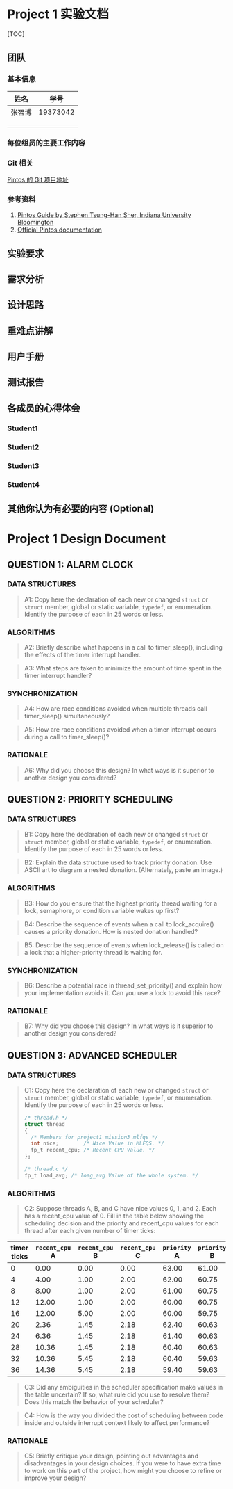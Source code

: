 # Project 1 实验文档

[TOC]

## 团队

### 基本信息

| 姓名   | 学号     |
| ------ | -------- |
| 张智博 | 19373042 |
|        |          |
|        |          |
|        |          |

### 每位组员的主要工作内容

### Git 相关

[Pintos 的 Git 项目地址](https://gitee.com/buaa-os/os)

### 参考资料

1. [Pintos Guide by  Stephen Tsung-Han Sher, Indiana University Bloomington](https://static1.squarespace.com/static/5b18aa0955b02c1de94e4412/t/5b85fad2f950b7b16b7a2ed6/1535507195196/Pintos+Guide)
2. [Official Pintos documentation](https://web.stanford.edu/class/cs140/projects/pintos/pintos_1.html)

## 实验要求

## 需求分析

## 设计思路

## 重难点讲解

## 用户手册

## 测试报告

## 各成员的心得体会

### Student1

### Student2

### Student3

### Student4

## 其他你认为有必要的内容 (Optional)

# Project 1 Design Document

## QUESTION 1: ALARM CLOCK

### DATA STRUCTURES

> A1: Copy here the declaration of each new or changed `struct` or `struct` member, global or static variable, `typedef`, or enumeration. Identify the purpose of each in 25 words or less.

### ALGORITHMS

> A2: Briefly describe what happens in a call to timer_sleep(), including the effects of the timer interrupt handler.

> A3: What steps are taken to minimize the amount of time spent in the timer interrupt handler?

### SYNCHRONIZATION

> A4: How are race conditions avoided when multiple threads call timer_sleep() simultaneously?

> A5: How are race conditions avoided when a timer interrupt occurs during a call to timer_sleep()?

### RATIONALE

> A6: Why did you choose this design? In what ways is it superior to another design you considered?

## QUESTION 2: PRIORITY SCHEDULING

### DATA STRUCTURES

> B1: Copy here the declaration of each new or changed `struct` or `struct` member, global or static variable, `typedef`, or enumeration. Identify the purpose of each in 25 words or less.

> B2: Explain the data structure used to track priority donation. Use ASCII art to diagram a nested donation. (Alternately, paste an image.)

### ALGORITHMS

> B3: How do you ensure that the highest priority thread waiting for a lock, semaphore, or condition variable wakes up first?

> B4: Describe the sequence of events when a call to lock_acquire() causes a priority donation. How is nested donation handled?

> B5: Describe the sequence of events when lock_release() is called on a lock that a higher-priority thread is waiting for.

### SYNCHRONIZATION

> B6: Describe a potential race in thread_set_priority() and explain how your implementation avoids it. Can you use a lock to avoid this race?

### RATIONALE

> B7: Why did you choose this design? In what ways is it superior to another design you considered?

## QUESTION 3: ADVANCED SCHEDULER

### DATA STRUCTURES

> C1: Copy here the declaration of each new or changed `struct` or `struct` member, global or static variable, `typedef`, or enumeration. Identify the purpose of each in 25 words or less.
>
> ```c
> /* thread.h */
> struct thread
> {
>   /* Members for project1 mission3 mlfqs */
>   int nice;        /* Nice Value in MLFQS. */
>   fp_t recent_cpu; /* Recent CPU Value. */
> };
> 
> /* thread.c */
> fp_t load_avg; /* loag_avg Value of the whole system. */
> ```

### ALGORITHMS

> C2: Suppose threads A, B, and C have nice values 0, 1, and 2. Each has a recent_cpu value of 0. Fill in the table below showing the scheduling decision and the priority and recent_cpu values for each thread after each given number of timer ticks:

| timer ticks | `recent_cpu` A | `recent_cpu` B | `recent_cpu` C | `priority` A | `priority` B | `priority` C | thread to run |
| ----------- | -------------- | -------------- | -------------- | ------------ | ------------ | ------------ | ------------- |
| 0           | 0.00           | 0.00           | 0.00           | 63.00        | 61.00        | 59.00        | A             |
| 4           | 4.00           | 1.00           | 2.00           | 62.00        | 60.75        | 58.50        | A             |
| 8           | 8.00           | 1.00           | 2.00           | 61.00        | 60.75        | 58.50        | A             |
| 12          | 12.00          | 1.00           | 2.00           | 60.00        | 60.75        | 58.50        | B             |
| 16          | 12.00          | 5.00           | 2.00           | 60.00        | 59.75        | 58.50        | A             |
| 20          | 2.36           | 1.45           | 2.18           | 62.40        | 60.63        | 58.45        | A             |
| 24          | 6.36           | 1.45           | 2.18           | 61.40        | 60.63        | 58.45        | A             |
| 28          | 10.36          | 1.45           | 2.18           | 60.40        | 60.63        | 58.45        | B             |
| 32          | 10.36          | 5.45           | 2.18           | 60.40        | 59.63        | 58.45        | A             |
| 36          | 14.36          | 5.45           | 2.18           | 59.40        | 59.63        | 58.45        | B             |

> C3: Did any ambiguities in the scheduler specification make values in the table uncertain? If so, what rule did you use to resolve them? Does this match the behavior of your scheduler?

> C4: How is the way you divided the cost of scheduling between code inside and outside interrupt context likely to affect performance?

### RATIONALE

> C5: Briefly critique your design, pointing out advantages and disadvantages in your design choices. If you were to have extra time to work on this part of the project, how might you choose to refine or improve your design?

